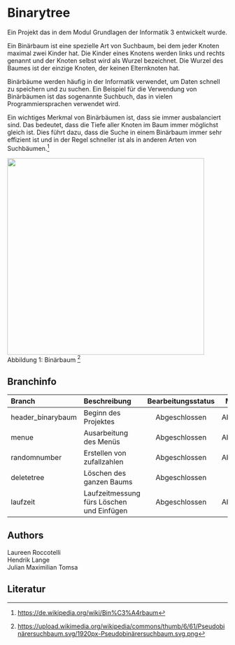 # Binarytree

Ein Projekt das in dem Modul Grundlagen der Informatik 3 entwickelt wurde. <br/>


Ein Binärbaum ist eine spezielle Art von Suchbaum, bei dem jeder Knoten maximal zwei Kinder hat. Die Kinder eines Knotens werden links und rechts genannt und der Knoten selbst wird als Wurzel bezeichnet. Die Wurzel des Baumes ist der einzige Knoten, der keinen Elternknoten hat.

Binärbäume werden häufig in der Informatik verwendet, um Daten schnell zu speichern und zu suchen. Ein Beispiel für die Verwendung von Binärbäumen ist das sogenannte Suchbuch, das in vielen Programmiersprachen verwendet wird.

Ein wichtiges Merkmal von Binärbäumen ist, dass sie immer ausbalanciert sind. Das bedeutet, dass die Tiefe aller Knoten im Baum immer möglichst gleich ist. Dies führt dazu, dass die Suche in einem Binärbaum immer sehr effizient ist und in der Regel schneller ist als in anderen Arten von Suchbäumen.[^1] <br/>

<img src="https://upload.wikimedia.org/wikipedia/commons/thumb/6/61/Pseudobinärersuchbaum.svg/1920px-Pseudobinärersuchbaum.svg.png" width="450px"/> <br/>
Abbildung 1: Binärbaum [^2]

## Branchinfo

| Branch                 | Beschreibung           | Bearbeitungsstatus        | Mergestatus                   | Mergedatum    | Zielbranch |
|:---------------------- |:---------------------- | :------------------------:| :----------------------------:| :----------: | :------------- |
| header_binarybaum      | Beginn des Projektes   | Abgeschlossen |Abgeschlossen| am 14.12.2022 | main  |
| menue                  | Ausarbeitung des Menüs | Abgeschlossen | Abgeschlossen| am 23.12.2022 | main  |
| randomnumber           | Erstellen von zufallzahlen | Abgeschlossen | Abgeschlossen |am 23.12.2022 | menue  |
| deletetree                 | Löschen des ganzen Baums | Abgeschlossen | Wartet| vsl. 1.KW 2023 | main|
| laufzeit                | Laufzeitmessung fürs Löschen und Einfügen | Abgeschlossen | Abgeschlossen| am 27.12.2022 | deletetree  |


## Authors
Laureen Roccotelli <br/>
Hendrik Lange <br/>
Julian Maximilian Tomsa

## Literatur
[^1]: https://de.wikipedia.org/wiki/Bin%C3%A4rbaum
[^2]: https://upload.wikimedia.org/wikipedia/commons/thumb/6/61/Pseudobinärersuchbaum.svg/1920px-Pseudobinärersuchbaum.svg.png
